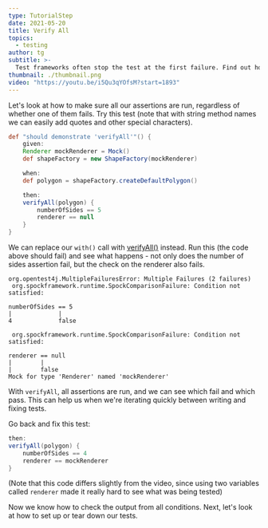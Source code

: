 ```yaml
---
type: TutorialStep
date: 2021-05-20
title: Verify All
topics:
  - testing
author: tg
subtitle: >-
  Test frameworks often stop the test at the first failure. Find out how to run all conditions to see which pass and which fail.
thumbnail: ./thumbnail.png
video: "https://youtu.be/i5Qu3qYOfsM?start=1893"
---
```


Let's look at how to make sure all our assertions are run, regardless of whether one of them fails. Try this test (note that with string method names we can easily add quotes and other special characters).

```groovy
def "should demonstrate 'verifyAll'"() {
    given:
    Renderer mockRenderer = Mock()
    def shapeFactory = new ShapeFactory(mockRenderer)

    when:
    def polygon = shapeFactory.createDefaultPolygon()

    then:
    verifyAll(polygon) {
        numberOfSides == 5
        renderer == null
    }
}
```

We can replace our `with()` call with [verifyAll()](https://spockframework.org/spock/docs/2.0/all_in_one.html#_using_verifyall_to_assert_multiple_expectations_together) instead. Run this (the code above should fail) and see what happens - not only does the number of sides assertion fail, but the check on the renderer also fails.

```
org.opentest4j.MultipleFailuresError: Multiple Failures (2 failures)
 org.spockframework.runtime.SpockComparisonFailure: Condition not satisfied:

numberOfSides == 5
|             |
4             false

 org.spockframework.runtime.SpockComparisonFailure: Condition not satisfied:

renderer == null
|        |
|        false
Mock for type 'Renderer' named 'mockRenderer'
```

With `verifyAll`, all assertions are run, and we can see which fail and which pass. This can help us when we're iterating quickly between writing and fixing tests.

Go back and fix this test:

```groovy
then:
verifyAll(polygon) {
    numberOfSides == 4
    renderer == mockRenderer
}
```

(Note that this code differs slightly from the video, since using two variables called `renderer` made it really hard to see what was being tested)

Now we know how to check the output from all conditions. Next, let's look at how to set up or tear down our tests.
